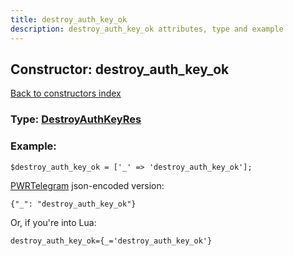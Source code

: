 ```yaml
---
title: destroy_auth_key_ok
description: destroy_auth_key_ok attributes, type and example
---
```

## Constructor: destroy\_auth\_key\_ok  
[Back to constructors index](index.md)






### Type: [DestroyAuthKeyRes](../types/DestroyAuthKeyRes.md)


### Example:

```
$destroy_auth_key_ok = ['_' => 'destroy_auth_key_ok'];
```  

[PWRTelegram](https://pwrtelegram.xyz) json-encoded version:

```
{"_": "destroy_auth_key_ok"}
```


Or, if you're into Lua:  


```
destroy_auth_key_ok={_='destroy_auth_key_ok'}

```


